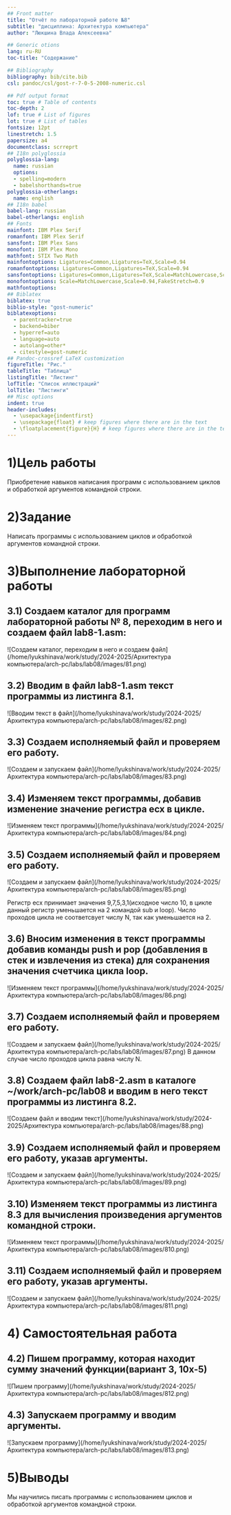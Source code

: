 ```yaml
---
## Front matter
title: "Отчёт по лабораторной работе №8"
subtitle: "дисциплина: Архитектура компьютера"
author: "Люкшина Влада Алексеевна"

## Generic otions
lang: ru-RU
toc-title: "Содержание"

## Bibliography
bibliography: bib/cite.bib
csl: pandoc/csl/gost-r-7-0-5-2008-numeric.csl

## Pdf output format
toc: true # Table of contents
toc-depth: 2
lof: true # List of figures
lot: true # List of tables
fontsize: 12pt
linestretch: 1.5
papersize: a4
documentclass: scrreprt
## I18n polyglossia
polyglossia-lang:
  name: russian
  options:
  - spelling=modern
  - babelshorthands=true
polyglossia-otherlangs:
  name: english
## I18n babel
babel-lang: russian
babel-otherlangs: english
## Fonts
mainfont: IBM Plex Serif
romanfont: IBM Plex Serif
sansfont: IBM Plex Sans
monofont: IBM Plex Mono
mathfont: STIX Two Math
mainfontoptions: Ligatures=Common,Ligatures=TeX,Scale=0.94
romanfontoptions: Ligatures=Common,Ligatures=TeX,Scale=0.94
sansfontoptions: Ligatures=Common,Ligatures=TeX,Scale=MatchLowercase,Scale=0.94
monofontoptions: Scale=MatchLowercase,Scale=0.94,FakeStretch=0.9
mathfontoptions:
## Biblatex
biblatex: true
biblio-style: "gost-numeric"
biblatexoptions:
  - parentracker=true
  - backend=biber
  - hyperref=auto
  - language=auto
  - autolang=other*
  - citestyle=gost-numeric
## Pandoc-crossref LaTeX customization
figureTitle: "Рис."
tableTitle: "Таблица"
listingTitle: "Листинг"
lofTitle: "Список иллюстраций"
lolTitle: "Листинги"
## Misc options
indent: true
header-includes:
  - \usepackage{indentfirst}
  - \usepackage{float} # keep figures where there are in the text
  - \floatplacement{figure}{H} # keep figures where there are in the text
---
```


# 1)Цель работы
Приобретение навыков написания программ с использованием циклов и обработкой
аргументов командной строки.

# 2)Задание
Написать программы с использованием циклов и обработкой аргументов командной строки.

# 3)Выполнение лабораторной работы
## 3.1) Создаем каталог для программ лабораторной работы № 8, переходим в него и создаем файл lab8-1.asm:
![Создаем каталог, переходим в него и создаем файл](/home/lyukshinava/work/study/2024-2025/Архитектура компьютера/arch-pc/labs/lab08/images/81.png)

## 3.2) Вводим в файл lab8-1.asm текст программы из листинга 8.1. 
![Вводим текст в файл](/home/lyukshinava/work/study/2024-2025/Архитектура компьютера/arch-pc/labs/lab08/images/82.png)

## 3.3) Создаем исполняемый файл и проверяем его работу.
![Создаем и запускаем файл](/home/lyukshinava/work/study/2024-2025/Архитектура компьютера/arch-pc/labs/lab08/images/83.png)

## 3.4) Изменяем текст программы, добавив изменение значение регистра ecx в цикле.
![Изменяем текст программы](/home/lyukshinava/work/study/2024-2025/Архитектура компьютера/arch-pc/labs/lab08/images/84.png)

## 3.5) Создаем исполняемый файл и проверяем его работу.
![Создаем и запускаем файл](/home/lyukshinava/work/study/2024-2025/Архитектура компьютера/arch-pc/labs/lab08/images/85.png)

Регистр ecx принимает значения 9,7,5,3,1(исходное число 10, в цикле данный регистр уменьшается на 2 командой sub и loop).
Число проходов цикла не соответсвует числу N, так как уменьшается на 2.

## 3.6) Вносим изменения в текст программы добавив команды push и pop (добавления в стек и извлечения из стека) для сохранения значения счетчика цикла loop.
![Изменяем текст программы](/home/lyukshinava/work/study/2024-2025/Архитектура компьютера/arch-pc/labs/lab08/images/86.png)

## 3.7) Создаем исполняемый файл и проверяем его работу.
![Создаем и запускаем файл](/home/lyukshinava/work/study/2024-2025/Архитектура компьютера/arch-pc/labs/lab08/images/87.png)
В данном случае число проходов цикла равна числу N.

## 3.8) Создаем файл lab8-2.asm в каталоге ~/work/arch-pc/lab08 и вводим в него текст программы из листинга 8.2.
![Создаем файл и вводим текст](/home/lyukshinava/work/study/2024-2025/Архитектура компьютера/arch-pc/labs/lab08/images/88.png)

## 3.9) Создаем исполняемый файл и проверяем его работу, указав аргументы.
![Создаем и запускаем файл](/home/lyukshinava/work/study/2024-2025/Архитектура компьютера/arch-pc/labs/lab08/images/89.png)

## 3.10) Изменяем текст программы из листинга 8.3 для вычисления произведения аргументов командной строки.
![Изменяем текст программы](/home/lyukshinava/work/study/2024-2025/Архитектура компьютера/arch-pc/labs/lab08/images/810.png)

## 3.11) Создаем исполняемый файл и проверяем его работу, указав аргументы.
![Создаем и запускаем файл](/home/lyukshinava/work/study/2024-2025/Архитектура компьютера/arch-pc/labs/lab08/images/811.png)


# 4) Самостоятельная работа
## 4.2) Пишем программу, которая находит сумму значений функции(вариант 3, 10х-5)
![Пишем программу](/home/lyukshinava/work/study/2024-2025/Архитектура компьютера/arch-pc/labs/lab08/images/812.png)

## 4.3) Запускаем программу и вводим аргументы.
![Запускаем программу](/home/lyukshinava/work/study/2024-2025/Архитектура компьютера/arch-pc/labs/lab08/images/813.png)

# 5)Выводы
Мы научились писать программы с использованием циклов и обработкой аргументов командной строки.
